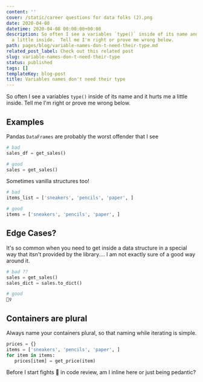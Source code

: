 ```yaml
---
content: ''
cover: /static/career questions for data folks (2).png
date: 2020-04-08
datetime: 2020-04-08 00:00:00+00:00
description: So often I see a variables `type()` inside of its name and it hurts me
  a little inside.  Tell me I'm right or prove me wrong below.
path: pages/blog/variable-names-don-t-need-their-type.md
related_post_label: Check out this related post
slug: variable-names-don-t-need-their-type
status: published
tags: []
templateKey: blog-post
title: Variables names don't need their type
---
```


So often I see a variables `type()` inside of its name and it hurts me a little inside.  Tell me I'm right or prove me wrong below.

## Examples

Pandas `DataFrames` are probably the worst offender that I see

``` python
# bad
sales_df = get_sales()

# good
sales = get_sales()
```

Sometimes vanilla structures too!

``` python
# bad
items_list = ['sneakers', 'pencils', 'paper', ]

# good
items = ['sneakers', 'pencils', 'paper', ]
```

## Edge Cases?

It's so common when you need to get inside a data structure in a special way that itsn't provided by the library.... I am not exactly sure of a good way around it.

``` python
# bad ??
sales = get_sales()
sales_dict = sales.to_dict()

# good
🤷‍♀️
```

## Containers are plural

Always name your containers plural, so that naming while iterating is simple.

``` python
prices = {}
items = ['sneakers', 'pencils', 'paper', ]
for item in items:
   prices[item] = get_price(item)
```

Before I start fights 🥊 in code review, am I inline here or just being pedantic?